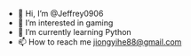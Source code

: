 - 👋 Hi, I’m @Jeffrey0906
- 👀 I’m interested in gaming
- 🌱 I’m currently learning Python
- 📫 How to reach me jiongyihe88@gmail.com

<!---
Jeffrey0906/Jeffrey0906 is a ✨ special ✨ repository because its `README.md` (this file) appears on your GitHub profile.
You can click the Preview link to take a look at your changes.
--->

